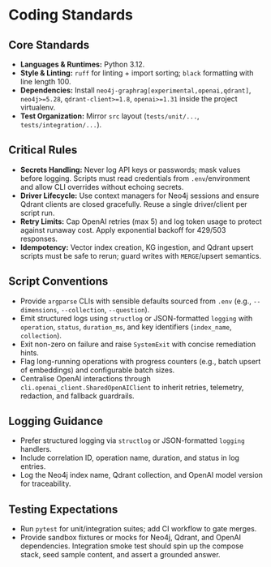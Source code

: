 # Coding Standards

## Core Standards
- **Languages & Runtimes:** Python 3.12.
- **Style & Linting:** `ruff` for linting + import sorting; `black` formatting with line length 100.
- **Dependencies:** Install `neo4j-graphrag[experimental,openai,qdrant]`, `neo4j>=5.28`, `qdrant-client>=1.8`, `openai>=1.31` inside the project virtualenv.
- **Test Organization:** Mirror `src` layout (`tests/unit/...`, `tests/integration/...`).

## Critical Rules
- **Secrets Handling:** Never log API keys or passwords; mask values before logging. Scripts must read credentials from `.env`/environment and allow CLI overrides without echoing secrets.
- **Driver Lifecycle:** Use context managers for Neo4j sessions and ensure Qdrant clients are closed gracefully. Reuse a single driver/client per script run.
- **Retry Limits:** Cap OpenAI retries (max 5) and log token usage to protect against runaway cost. Apply exponential backoff for 429/503 responses.
- **Idempotency:** Vector index creation, KG ingestion, and Qdrant upsert scripts must be safe to rerun; guard writes with `MERGE`/upsert semantics.

## Script Conventions
- Provide `argparse` CLIs with sensible defaults sourced from `.env` (e.g., `--dimensions`, `--collection`, `--question`).
- Emit structured logs using `structlog` or JSON-formatted `logging` with `operation`, `status`, `duration_ms`, and key identifiers (`index_name`, `collection`).
- Exit non-zero on failure and raise `SystemExit` with concise remediation hints.
- Flag long-running operations with progress counters (e.g., batch upsert of embeddings) and configurable batch sizes.
- Centralise OpenAI interactions through `cli.openai_client.SharedOpenAIClient` to inherit retries, telemetry, redaction, and fallback guardrails.

## Logging Guidance
- Prefer structured logging via `structlog` or JSON-formatted `logging` handlers.
- Include correlation ID, operation name, duration, and status in log entries.
- Log the Neo4j index name, Qdrant collection, and OpenAI model version for traceability.

## Testing Expectations
- Run `pytest` for unit/integration suites; add CI workflow to gate merges.
- Provide sandbox fixtures or mocks for Neo4j, Qdrant, and OpenAI dependencies. Integration smoke test should spin up the compose stack, seed sample content, and assert a grounded answer.
